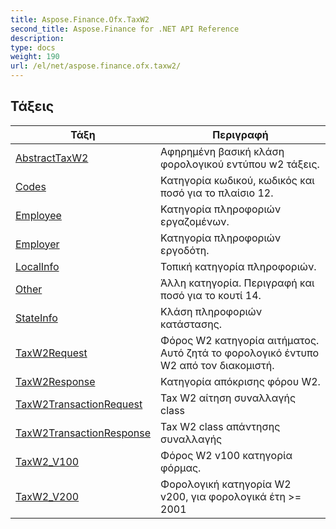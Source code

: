 ```yaml
---
title: Aspose.Finance.Ofx.TaxW2
second_title: Aspose.Finance for .NET API Reference
description: 
type: docs
weight: 190
url: /el/net/aspose.finance.ofx.taxw2/
---
```



## Τάξεις

| Τάξη | Περιγραφή |
| --- | --- |
| [AbstractTaxW2](./abstracttaxw2/) | Αφηρημένη βασική κλάση φορολογικού εντύπου w2 τάξεις. |
| [Codes](./codes/) | Κατηγορία κωδικού, κωδικός και ποσό για το πλαίσιο 12. |
| [Employee](./employee/) | Κατηγορία πληροφοριών εργαζομένων. |
| [Employer](./employer/) | Κατηγορία πληροφοριών εργοδότη. |
| [LocalInfo](./localinfo/) | Τοπική κατηγορία πληροφοριών. |
| [Other](./other/) | Άλλη κατηγορία. Περιγραφή και ποσό για το κουτί 14. |
| [StateInfo](./stateinfo/) | Κλάση πληροφοριών κατάστασης. |
| [TaxW2Request](./taxw2request/) | Φόρος W2 κατηγορία αιτήματος. Αυτό ζητά το φορολογικό έντυπο W2 από τον διακομιστή. |
| [TaxW2Response](./taxw2response/) | Κατηγορία απόκρισης φόρου W2. |
| [TaxW2TransactionRequest](./taxw2transactionrequest/) | Tax W2 αίτηση συναλλαγής class |
| [TaxW2TransactionResponse](./taxw2transactionresponse/) | Tax W2 class απάντησης συναλλαγής |
| [TaxW2_V100](./taxw2_v100/) | Φόρος W2 v100 κατηγορία φόρμας. |
| [TaxW2_V200](./taxw2_v200/) | Φορολογική κατηγορία W2 v200, για φορολογικά έτη &gt;= 2001 |


